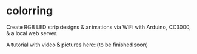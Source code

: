 colorring
=========

Create RGB LED strip designs &amp; animations via WiFi with Arduino, CC3000, &amp; a local web server.

A tutorial with video & pictures here:
(to be finished soon)